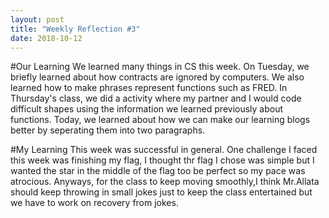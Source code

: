 ```yaml
---
layout: post
title: "Weekly Reflection #3"
date: 2018-10-12
---
```


#Our Learning
We learned many things in CS this week. On Tuesday, we briefly learned about how contracts are ignored by computers. We also learned how to make phrases represent functions such as FRED. In Thursday's class, we did a activity where my partner and I would code difficult shapes using the information we learned previously about functions. Today, we learned about how we can make our learning blogs better by seperating them into two paragraphs. 

#My Learning
This week was successful in general. One challenge I faced this week was finishing my flag, I thought thr flag I chose was simple but I wanted the star in the middle of the flag too be perfect so my pace was atrocious. Anyways, for the class to keep moving smoothly,I think Mr.Allata should keep throwing in small jokes just to keep the class entertained but we have to work on recovery from jokes.
